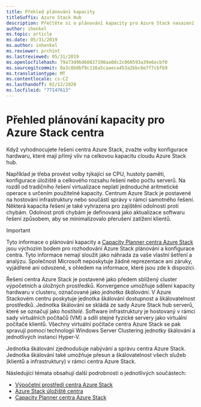```yaml
---
title: Přehled plánování kapacity
titleSuffix: Azure Stack Hub
description: Přečtěte si o plánování kapacity pro Azure Stack nasazení centra.
author: ihenkel
ms.topic: article
ms.date: 05/31/2019
ms.author: inhenkel
ms.reviewer: prchint
ms.lastreviewed: 05/31/2019
ms.openlocfilehash: 79a73d9bd60837190aa0dc2c060593a39e6ecbf0
ms.sourcegitcommit: 0a3c8b0bf9c116a5caaeca453a2bbc6e7f7cbfb9
ms.translationtype: MT
ms.contentlocale: cs-CZ
ms.lasthandoff: 02/12/2020
ms.locfileid: "77147613"
---
```

# <a name="capacity-planning-for-azure-stack-hub-overview"></a>Přehled plánování kapacity pro Azure Stack centra

Když vyhodnocujete řešení centra Azure Stack, zvažte volby konfigurace hardwaru, které mají přímý vliv na celkovou kapacitu cloudu Azure Stack hub.

Například je třeba provést volby týkající se CPU, hustoty paměti, konfigurace úložiště a celkového rozsahu řešení nebo počtu serverů. Na rozdíl od tradičního řešení virtualizace neplatí jednoduché aritmetické operace s určením použitelné kapacity. Centrum Azure Stack je postavené na hostování infrastruktury nebo součástí správy v rámci samotného řešení. Některá kapacita řešení je také vyhrazena pro zajištění odolnosti proti chybám. Odolnost proti chybám je definovaná jako aktualizace softwaru řešení způsobem, aby se minimalizovalo přerušení zatížení klientů.

> [!IMPORTANT]
> Tyto informace o plánování kapacity a [Capacity Planner centra Azure Stack](https://aka.ms/azstackcapacityplanner) jsou výchozím bodem pro rozhodování Azure Stack plánování a konfigurace centra. Tyto informace nemají sloužit jako náhrada za vaše vlastní šetření a analýzu. Společnost Microsoft neposkytuje žádné reprezentace ani záruky, vyjádřené ani odvozené, s ohledem na informace, které jsou zde k dispozici.

Řešení centra Azure Stack je postavené jako předem sblížený cluster výpočetních a úložných prostředků. Konvergence umožňuje sdílení kapacity hardwaru v clusteru, označované jako *jednotka škálování*. V Azure Stackovém centru poskytuje jednotka škálování dostupnost a škálovatelnost prostředků. Jednotka škálování se skládá ze sady Azure Stack hub serverů, které se označují jako *hostitelé*. Software infrastruktury je hostovaný v rámci sady virtuálních počítačů (VM) a sdílí stejné fyzické servery jako virtuální počítače klientů. Všechny virtuální počítače centra Azure Stack se pak spravují pomocí technologií Windows Server Clustering jednotky škálování a jednotlivých instancí Hyper-V.

Jednotka škálování zjednodušuje nabývání a správu centra Azure Stack. Jednotka škálování také umožňuje přesun a škálovatelnost všech služeb (klientů a infrastruktury) v rámci centra Azure Stack.

Následující témata obsahují další podrobnosti o jednotlivých součástech:

- [Výpočetní prostředí centra Azure Stack](azure-stack-capacity-planning-compute.md)
- [Azure Stack úložiště centra](azure-stack-capacity-planning-storage.md)
- [Capacity Planner centra Azure Stack](azure-stack-capacity-planner.md)
